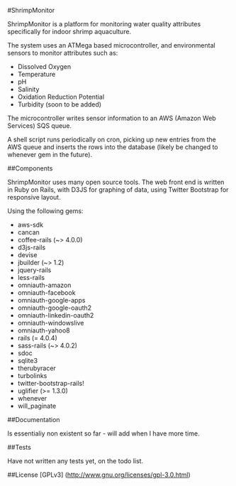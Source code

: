 #ShrimpMonitor

ShrimpMonitor is a platform for monitoring water quality attributes specifically for indoor shrimp aquaculture.

The system uses an ATMega based microcontroller, and environmental sensors to monitor attributes such as:

* Dissolved Oxygen 
* Temperature
* pH
* Salinity
* Oxidation Reduction Potential
* Turbidity (soon to be added)

The microcontroller writes sensor information to an AWS (Amazon Web Services) SQS queue.

A shell script runs periodically on cron, picking up new entries from the AWS queue and inserts the rows into the database (likely be changed to whenever gem in the future).

##Components

ShrimpMonitor uses many open source tools.  The web front end is written in Ruby on Rails, with D3JS for graphing of data, using Twitter Bootstrap for responsive layout.

Using the following gems:
*  aws-sdk
*  cancan
*  coffee-rails (~> 4.0.0)
*  d3js-rails
*  devise
*  jbuilder (~> 1.2)
*  jquery-rails
*  less-rails
*  omniauth-amazon
*  omniauth-facebook
*  omniauth-google-apps
*  omniauth-google-oauth2
*  omniauth-linkedin-oauth2
*  omniauth-windowslive
*  omniauth-yahoo8
*  rails (= 4.0.4)
*  sass-rails (~> 4.0.2)
*  sdoc
*  sqlite3
*  therubyracer
*  turbolinks
*  twitter-bootstrap-rails!
*  uglifier (>= 1.3.0)
*  whenever
*  will_paginate

##Documentation 

Is essentialiy non existent so far - will add when I have more time.

##Tests

Have not written any tests yet, on the todo list.

##License 
[GPLv3] (http://www.gnu.org/licenses/gpl-3.0.html)
